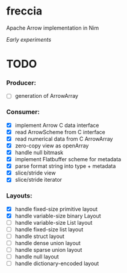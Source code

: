 # freccia
Apache Arrow implementation in Nim

*Early experiments*

# TODO

### Producer:
- [ ] generation of ArrowArray

### Consumer:
- [X] implement Arrow C data interface
- [X] read ArrowScheme from C interface
- [X] read numerical data from C ArrowArray
- [X] zero-copy view as openArray
- [X] handle null bitmask
- [X] implement Flatbuffer scheme for metadata
- [X] parse format string into type + metadata
- [X] slice/stride view
- [X] slice/stride iterator

### Layouts:
- [X] handle fixed-size primitive layout
- [X] handle variable-size binary Layout
- [ ] handle variable-size List layout
- [ ] handle fixed-size list layout
- [ ] handle struct layout
- [ ] handle dense union layout
- [ ] handle sparse union layout
- [ ] handle null layout
- [ ] handle dictionary-encoded layout